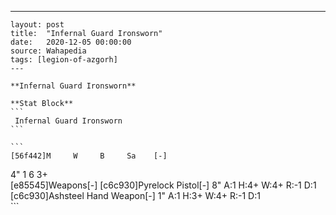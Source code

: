 ---
    layout: post
    title:  "Infernal Guard Ironsworn"
    date:   2020-12-05 00:00:00
    source: Wahapedia
    tags: [legion-of-azgorh]
    ---
    
    **Infernal Guard Ironsworn**
    
    **Stat Block**
    ```
     Infernal Guard Ironsworn
    ```
    
    ```
    [56f442]M     W     B     Sa    [-]
4"    1     6     3+    
[e85545]Weapons[-]
[c6c930]Pyrelock Pistol[-]
8"     A:1    H:4+   W:4+   R:-1   D:1   
[c6c930]Ashsteel Hand Weapon[-]
1"     A:1    H:3+   W:4+   R:-1   D:1   
    ```
    
    
    